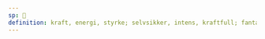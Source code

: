```yaml
---
sp: 󱥵
definition: kraft, energi, styrke; selvsikker, intens, kraftfull; fantastisk, imponerende
---
```

